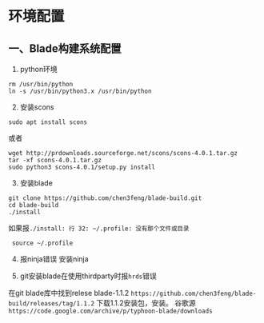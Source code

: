 # 环境配置
## 一、Blade构建系统配置
1. python环境
```
rm /usr/bin/python
ln -s /usr/bin/python3.x /usr/bin/python
```
2. 安装scons
```
sudo apt install scons
```
或者
```
wget http://prdownloads.sourceforge.net/scons/scons-4.0.1.tar.gz
tar -xf scons-4.0.1.tar.gz
sudo python3 scons-4.0.1/setup.py install
```
3. 安装blade
```
git clone https://github.com/chen3feng/blade-build.git
cd blade-build
./install
```
如果报``./install: 行 32: ~/.profile: 没有那个文件或目录``

```
 source ~/.profile
```
4. 报ninja错误
安装ninja

5. git安装blade在使用thirdparty时报``hrds``错误

在git blade库中找到relese blade-1.1.2
``https://github.com/chen3feng/blade-build/releases/tag/1.1.2``
下载1.1.2安装包，安装。
谷歌源
``https://code.google.com/archive/p/typhoon-blade/downloads``
